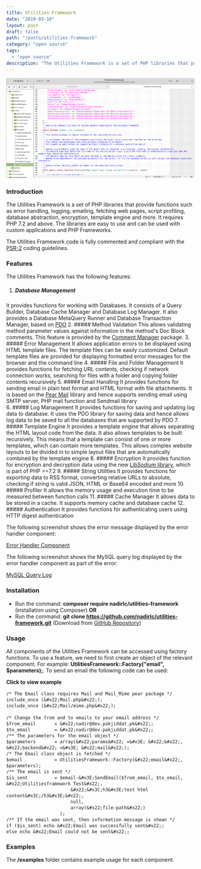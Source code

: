 ```yaml
---
title: Utilities Framework
date: "2019-03-10"
layout: post
draft: false
path: "/posts/utilities-framework"
category: "open source"
tags:
  - "open source"
description: "The Utilities Framework is a set of PHP libraries that provide functions such as error handling, logging, emailing, fetching web pages, script profiling, database abstraction, encryption, template engine and more. It requires PHP 7.2 and above. The libraries are easy to use and can be used with custom applications and PHP Frameworks."
---
```


![Utilities Framework](code-editor.png)

### Introduction
The Utilities Framework is a set of PHP libraries that provide functions such as error handling, logging, emailing, fetching web pages, script profiling, database abstraction, encryption, template engine and more. It requires PHP 7.2 and above. The libraries are easy to use and can be used with custom applications and PHP Frameworks.

The Utilities Framework code is fully commented and compliant with the [PSR-2](https://www.php-fig.org/psr/psr-2/) coding guidelines.

### Features
The Utilities Framework has the following features:

1. ##### Database Management
It provides functions for working with Databases. It consists of a Query Builder, Database Cache Manager and Database Log Manager. It also provides a Database MetaQuery Runner and Database Transaction Manager, based on [PDO](http://php.net/manual/en/book.pdo.php)
2. ##### Method Validation
This allows validating method parameter values against information in the method's Doc Block comments. This feature is provided by the [Comment Manager](/articles/view/254/comment-manager) package.
3. ##### Error Management
It allows application errors to be displayed using HTML template files. The template files can be easily customized. Default template files are provided for displaying formatted error messages for the browser and the command line
4. ##### File and Folder Management
It provides functions for fetching URL contents, checking if network connection works, searching for files with a folder and copying folder contents recursively
5. ##### Email Handling
It provides functions for sending email in plain text format and HTML format with file attachments. It is based on the [Pear Mail](https://pear.php.net/package/Mail/) library and hence supports sending email using SMTP server, PHP mail function and Sendmail library    
6. ##### Log Management
It provides functions for saving and updating log data to database. It uses the PDO library for saving data and hence allows log data to be saved to all the databases that are supported by PDO
7. ##### Template Engine
It provides a template engine that allows separating the HTML layout code from the data. It also allows templates to be built recursively. This means that a template can consist of one or more templates, which can contain more templates. This allows complex website layouts to be divided in to simple layout files that are automatically combined by the template engine
8. ##### Encryption
It provides function for encryption and decryption data using the new [LibSodium library](http://php.net/manual/en/book.sodium.php), which is part of PHP >=7.2
9. ##### String Utilities
It provides functions for exporting data to RSS format, converting relative URLs to absolute, checking if string is valid JSON, HTML or Base64 encoded and more
10. ##### Profiler
It allows the memory usage and execution time to be measured between function calls
11. ##### Cache Manager
It allows data to be stored in a cache. It supports memory cache and database cache
12. ##### Authentication
It provides functions for authenticating users using HTTP digest authentication

The following screenshot shows the error message displayed by the error handler component:

[Error Handler Component](error-message.png)

The following screenshot shows the MySQL query log displayed by the error handler component as part of the error:

[MySQL Query Log](mysql-query-log.png)

### Installation
* Run the command: **composer require nadirlc/utilities-framework** (installation using Composer) **OR**
* Run the command: **git clone https://github.com/nadirlc/utilities-framework.git** (Download from [GitHub Repository](https://github.com/nadirlc/utilities-framework))

### Usage
All components of the Utilities Framework can be accessed using factory functions. To use a feature, we need to first create an object of the relevant component. For example: **UtilitiesFramework::Factory("email", $parameters);**. To send an email the following code can be used:

**Click to view example**

```
/* The Email class requires Mail and Mail_Mime pear package */
include_once (&#x22;Mail.php&#x22;);
include_once (&#x22;Mail/mime.php&#x22;);

/* Change the from and to emails to your email address */
$from_email       = &#x22;nadir@dev.pakjiddat.pk&#x22;;
$to_email         = &#x22;nadir@dev.pakjiddat.pk&#x22;;
/** The parameters for the email object */
$parameters       = array(&#x22;params&#x22; =&#x3E; &#x22;&#x22;, &#x22;backend&#x22; =&#x3E; &#x22;mail&#x22;);
/* The Email class object is fetched */
$email            = UtilitiesFramework::Factory(&#x22;email&#x22;, $parameters);
/** The email is sent */
$is_sent          = $email-&#x3E;SendEmail($from_email, $to_email, &#x22;Utilitiesframework Test&#x22;,
                        &#x22;&#x3C;h3&#x3E;test html content&#x3C;/h3&#x3E;&#x22;,
                        null,
                        array(&#x22;file-path&#x22;)
                    );
/** If the email was sent, then information message is shown */
if ($is_sent) echo &#x22;Email was successfully sent&#x22;;
else echo &#x22;Email could not be sent&#x22;;
```

### Examples
The **/examples** folder contains example usage for each component.
